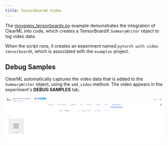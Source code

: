 ```yaml
---
title: TensorBoardX Video
---
```


The [moveiepy_tensorboardx.py](https://github.com/allegroai/clearml/blob/master/examples/frameworks/tensorboardx/moviepy_tensorboardx.py)
example demonstrates the integration of ClearML into code, which creates a TensorBoardX `SummaryWriter` object to log 
video data. 

When the script runs, it creates an experiment named `pytorch with video tensorboardX`, which is associated with 
the `examples` project. 

## Debug Samples

ClearML automatically captures the video data that is added to the `SummaryWriter` object, using the `add_video` method. 
The video appears in the experiment's **DEBUG SAMPLES** tab.

![Debug Samples](../../../img/examples_tensorboardx_debug.png)

